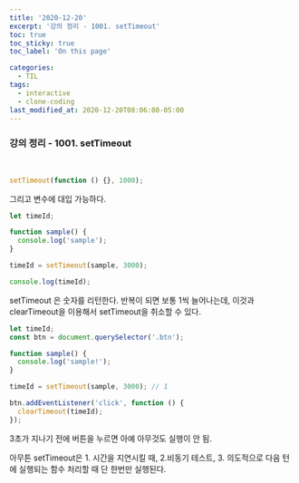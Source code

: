 ```yaml
---
title: '2020-12-20'
excerpt: '강의 정리 - 1001. setTimeout'
toc: true
toc_sticky: true
toc_label: 'On this page'

categories:
  - TIL
tags:
  - interactive
  - clone-coding
last_modified_at: 2020-12-20T08:06:00-05:00
---
```


### 강의 정리 - 1001. setTimeout

<br />

```javascript
setTimeout(function () {}, 1000);
```

그리고 변수에 대입 가능하다.

```javascript
let timeId;

function sample() {
  console.log('sample');
}

timeId = setTimeout(sample, 3000);

console.log(timeId);
```

setTimeout 은 숫자를 리턴한다. 반복이 되면 보통 1씩 늘어나는데, 이것과 clearTimeout을 이용해서 setTimeout을 취소할 수 있다.

```javascript
let timeId;
const btn = document.querySelector('.btn');

function sample() {
  console.log('sample!');
}

timeId = setTimeout(sample, 3000); // 1

btn.addEventListener('click', function () {
  clearTimeout(timeId);
});
```

3초가 지나기 전에 버튼을 누르면 아예 아무것도 실행이 안 됨.

아무튼 setTimeout은 1. 시간을 지연시킬 때, 2.비동기 테스트, 3. 의도적으로 다음 턴에 실행되는 함수 처리할 때
단 한번만 실행된다.
